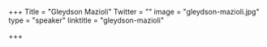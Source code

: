 +++
Title = "Gleydson Mazioli"
Twitter = ""
image = "gleydson-mazioli.jpg"
type = "speaker"
linktitle = "gleydson-mazioli"

+++


